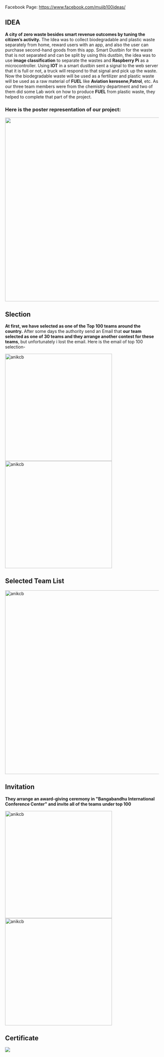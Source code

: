  Facebook Page: https://www.facebook.com/mujib100ideas/
 
 ## IDEA

**A city of zero waste besides smart revenue outcomes by tuning the citizen’s activity.** The Idea was to collect biodegradable and plastic waste separately from home, reward users with an app, and also the user can purchase second-hand goods from this app. Smart Dustbin for the waste that is not separated and can be split by using this dustbin, the idea was to use **image classification** to separate the wastes and **Raspberry Pi**  as a microcontroller. Using **IOT** in a smart dustbin sent a signal to the web server that it is full or not, a truck will respond to that signal and pick up the waste. Now the biodegradable waste will be used as a fertilizer and plastic waste will be used as a raw material of **FUEL** like **Aviation kerosene**,**Patrol**, etc. As our three team members were from the chemistry department and two of them did some Lab work on how to produce **FUEL** from plastic waste, they helped to complete that part of the project.
### Here is the poster representation of our project:
<img width=600 src="https://github.com/Anikcb/Mujib-100-Ideas/blob/main/Data/Project%20Poster.jpg?raw=true" />


## Slection
**At first, we have selected as one of the Top 100 teams around the country.** After some days the authority send an Email that **our team selected as one of 30 teams and they arrange another contest for these teams**, but unfortunately i lost the email. Here is the email of top 100 selection-
<p align="left"> 
<img width=350 src="https://github.com/Anikcb/Mujib-100-Ideas/blob/main/Data/Selected%20Email.jpg?raw=true" alt="anikcb" />
<img width=350 src="https://github.com/Anikcb/Mujib-100-Ideas/blob/main/Data/Selected%20Email1.jpg?raw=true" alt="anikcb" />
</p>

## Selected Team List
<img width=600 src="https://github.com/Anikcb/Mujib-100-Ideas/blob/main/Data/Selected%20Team%20List.jpg?raw=true" alt="anikcb" />

## Invitation
**They arrange an award-giving ceremony in "Bangabandhu International Conference Center" and invite all of the teams under top 100** 
<p align="left"> 
<img width=350 src="https://github.com/Anikcb/Mujib-100-Ideas/blob/main/Data/Invitation.jpg?raw=true" alt="anikcb" />
<img width=350 src="https://github.com/Anikcb/Mujib-100-Ideas/blob/main/Data/Invitation1.jpg?raw=true" alt="anikcb" />
</p>

## Certificate
<img src="https://github.com/Anikcb/Mujib-100-Ideas/blob/main/Data/Certificate.jpg?raw=true" />

